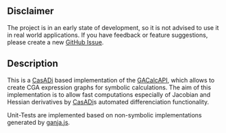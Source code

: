 ## Disclaimer
The project is in an early state of development, so it is not advised to use it in real world applications. If you have feedback or feature suggestions, please create a new [GitHub Issue](https://github.com/orat/CGACasADi/issues).

## Description
This is a [CasADi](https://web.casadi.org/) based implementation of the [GACalcAPI](https://github.com/orat/GACalcAPI), which allows to create CGA expression graphs for symbolic calculations. The aim of this implementation is to allow fast computations especially of Jacobian and Hessian derivatives by [CasADi](https://web.casadi.org/)s automated differenciation functionality.

Unit-Tests are implemented based on non-symbolic implementations generated by [ganja.js](https://github.com/enkimute/ganja.js).
